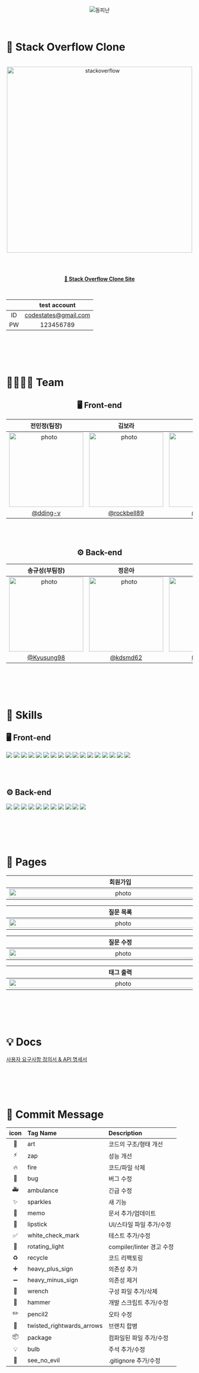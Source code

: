 <div align="center">
<img src="https://capsule-render.vercel.app/api?type=Waving&color=8c66ff&height=280&section=header&fontColor=ffffff&animation=twinkling&text=%F0%9F%8E%88%20%EB%8F%99%EA%B7%B8%EB%9E%80%20%EC%BD%94%EB%94%A9%20%EC%86%8D%EC%97%90%20%ED%94%BC%EC%96%B4%EB%82%9C%20How%20is%20the%20life?&fontSize=40&fontAlignY=40" alt="동피난"/>
<br><br><br>
</div>

# 📌 Stack Overflow Clone

<div align="center">
<br>

<img src="https://lh3.googleusercontent.com/fife/AMPSemeg2mYZvZwtIbrx9m6iX5Rnaca3NmkhnJrCDMi3nwPyrmB3qYPO9YCLHYiu4vAw1LZiB5CcivdrWqlZ0-zh2D8bdcYMwoOOJfOFzmL9y3uVkQfqJ7PyJ63-cLvBoi7dWZnueQk05V1kOMjqPqA9vzHVk0Fz9cLL30DB80XqCGzyVW41ndJNrdN9WSgscxCLuntgt4v_j5fGz7OGsxZGzgxvnrvOWCL7qMfgX2ASruEqh6qIS_0uiF_uHR9tKxZEyLD6kM6zFjK1QQkxQcA0qw-ZvdkMb-53B1RdkyucjL0Htk0P1Sw6Eou4yTTGex5YIiXjCf2zRbTAX_U3n3COrNfEkK2rsFXxMLKJQit4PZl0HhXLSP8ZdIRQnlHO9REksK53uOAUerQqG0Vn42gBmvxocUd1EidtS8o02I7Edk4LEp1JWliaVsumkTZ40FkyTZ0ey9KRlzoIk4uNOp9x4xHpxbJjTbERDCBoNx77fMDGuJuDv54datuaKxTvXemlDIQfiX08ijeqrRFv00v0aUj0q2BHFZ8OcnkHfmQM4nVNrJeXb1cDpoIf0WzsMzgGkZLl1gmJsfp7Yw-8B1NQ5b_ivijwJaFwaFNZwliSyfTlGY64nQC5tuAzJuF2ITaEmmUJG5IHLLqfR5HzbkBFC_b3TaDKoscNr8QyELnZa7avjbnZtQob8fI7hH7v_9GH5M9ZgF1v3b3CJm-zXgxCVsOKJaKhPcxIBAHn79i3IL7PyTeM4aN7kSB4ISEMP-H2cqmj9RDqD35-vpjKfQlReR3qjBB3p0iCF7SJGGPqMws0X_myob85ho6kAvvjo57jx148lQF9faNxeT4LPqMqqOIhjdJz6q1jZIgU1FWL9nMBxrsyu2VNtZfkzI1KBCftKGA9mNHz580sQvAsYgZGnupK2Ay5pAfMoajLNivKRlwv5nvRwXPfOFMO0g2YI_ovTzV5gzEjeVjbg168X_OK1SL0SI0cFMNmO_0m4ZelrXyi_49KOLOhhFIBe_3UZYFC4TM0KzmaF6OH_wIteijWpeUoqgoUaEUZ6QE6HgPyXVb-ftR9LpfCbYFMnMPGuXUo5pBSWaetZNwJUhDWKrE4IRmSA7qosDa8ZIfksBm5jO41yfetKHR6bh0o9x5qSNzAl0QAOHoL1oeeKBGI079lM9gTvE8KpQCHb7r-LHuw57cLocRa_8D8Q-0WWLCkreOBYRuainduOl7OvjgkZRQX49nEIA41y4Mbu72C0D9WFo6L76XzNHtj2azGVV8AMiDgtzkCerwpHdG8MLTfv9QmvyXmrb-e71eL8VmjHoNb0o0smxZvxMqY2KHUJurpsI2Y8RrPflQNa56fWOlbEqzYIe5Vr3hxIf3lyF4pqJL-rYEXaAnJVwDVT845G4bYGCWxiiUSnJnlzrR2W4WRD1Y9InJ-3DwnU3za_HKd6bmwQuoMAv_HzuDRuV6DveyjKDZO_SpJqZDwD4YNklYpdXyRGBBZO0EUqamiedidcJt36AwAceWiqJpTvvD3OtBaJjmO9iOmyltlMy-FEqCZ8V0VxQbYRvxiNjI2K0PmePSzJCjz3tVukKE3XsXJvBSnj0N6uJl-Qorh5AhCpCNGT7O7QjUrmmA2mfOtNb0=w2152-h1416" width="500" alt="stackoverflow">

<br><br>

<strong>[🎈 Stack Overflow Clone Site](http://seb42pre006.s3-website.ap-northeast-2.amazonaws.com/questions)</strong>

<br>

| | test account |
| :--: | :--: |
| ID | codestates@gmail.com |
| PW | 123456789 |


<br><br><br><br>
</div>

# 👩‍👩‍👧‍👦 Team

<div align="center">

## 🖥️ Front-end
| 전민정(팀장) | 김보라 | 이승미 |
| :---------: | :----: | :-----: |
| <div><img src="https://lh3.googleusercontent.com/fife/AMPSemcXqZvnahdcQTSlE8Fqad97MjgCXnOcFWaXYnqXft14sujVJZy7TIc_PHW2vnNLhx38E0BJvd_-GZCQQIUBQbgXqa-hc3g_5XCGASSShRQoydhP4azZ853f9KA70fDIsUotJZIFJRQnYK9XAt2bRYSOTJd30f3nOddi5Xqz8FTXzwtB3PGW0DclxYsDzlskiuMxRfCgXGfYPRNyVTKro8lZuq-GcIgZKxMKPWwADte7ZLka6TYwc3kUMnoboN7DsnlB6WMFYrQOaPmH2Q6v9LP60uc7JQqNF2DGd6PT2c0IG5siYjSuTcFYxygFD9r4oRfJfkvNmY0EvsqZkINqIdExorBiWi6sETv8PkKyIIQEsfFTPKo5Ees1wycpg6PAzqSosCeGU73pOEu05PaPOwtpvDcT2V-vcSn79KiQOK0U-NOg6QVVa99hju2zXY9_IXcBZqulsQS4tJi5Ru2Dzcdkl8y9H_w18cFtTxJSi8k-QwAqMycZDQTpavriDQfZQtg8w5hdD_zBoMxhfMGr3c_qsrt-MedxfXu26_LVduJ1MpqKQukUffQsUQsm0b_N0NT5pckj5Ks4V5ixJOMfwKXgHG2jjVDOztaSdyZ5kZj2wfnO1Qlc1uFLWi9zVUQCEn3EXczhzqa5hSRxlKM4hSHPC5MYz8RyZ3LxxImdNFWzGwk4Cr8I2YA0NiT06XYfm9AXlW6WsTrc9EP5f4fXwl6jI0AtQznQvT50mtkhgRAe85u-ZyPzGjtbJMJ4LD4psRv3gvp8SK0BTQhR77tzlFyDLKYabenby7VumZlYji6LO4FNkg0UxXyR-l72HC32z4y7oH9-OeBk5PXPJD2_U-r6k4Rb_3UCxpmmpvflumygiuJyaXx_2N7BluQ2_V1GgM6ech6xWuYlHbIsP4Dh_aXPMehPuEL6npnlzecfJaVjRYf2LLp9aQiS6IyFy_aLHDTccwE5BtsoIr9GvO6KQAu-0P92TpKxXvQjFJc3A-_bQbbf6dNx6GWaDDvtoPkNwJfr2qAWqu5FlaOQW-slaYcIJsrqTKZt0BFd0IDBxuZnR3wDYSf8OSG0SAOHysww2g-rzReaH76TjXbCytJ1Da0IaaISqFk8PuGcG4Dr6ZQ5Fp7CI2MAO6eHFKMw05GGDpeWwHq5faulOflUwvfMcWmpFvNe-GfljoaNOtZGV8OF4xU4IyV9d9v2L8mfh0kIhEFGy66SPTEDBtjTfXqthXZOnEKt8WA7ROiRxnY77JfvgtbbLW03cfzMBb4k0Fa-Urnrppur5aimX-fVUuVqos-8ziGxTsefScMYVo5T-VlRiP9xUcF3CTYJHkDyTn4mc1xfxQZiS3iImRAjZa8oV5HAOF0IJX3mMc484kY3C3JIyVhL_ZXen1XBWAyhHfCTZXw7bbxhZrHqNRyUVYs5cVVVkFONaXRW1ufdt6ND7zlzgbRQEPiOIw2icSo9qLxkafGAU4kWvO0tN0B2VwOgBO5w6vJn1N8YHTKR-wlcxSsl9vnKWgcgT5Whu9ayDJ-7zEx-HbBlrrOegb0TnX-Kf39LmSR5-XQ9kl-E-t_HBLu6lpkMvEBoBydQ79n4gV793YDvXi9u_fRdXkXV8USEuyBsKhRa5ugGphg=w1832-h2576" alt="photo" width="200" height="200" /></div> | <div><img src="https://lh3.googleusercontent.com/fife/AMPSemf-u_16aBIvq2Eck_4dlhTDRbH0-zEmEXz_ZeApeChBsgeubeyG8qupJD2EmQkgaN3u0d1cxvHOHbSxqzMFTz6uuamWzWS0SF8ee9u49AI-oRRECSBh-XIn3sznKFUeNYq1m_VwOzYkVng-NT1WMvx1wy5pnnS9XDQVSTTJRITOsqnpZjSvzJ6l45jnfzq1dLCRZ9tiO_W8LiGDrbXI18wrZnrZD2iH1S9VbL51bxPnuatj05EhEiUbt0CeOKaxDTRQpbjMVpfkWaLZDNENEFDBXLM58AFpCMkEJdvL-I2QKd7L05mfsA12T8_30r_rU3lJHwYKHgpBdYzENM7KUKxjL6g_OEQQ1CzHJqIHp1d20hbXryMlMYzduY3TM4KQAgYdX10431byWYyXzpkeoa91wb1aA0RQ7-k3C1-dHNRNYBIrVmnW_HHIeDzobfV1QZMsJxdxu50YA79jzrubUHyd2Kz5i_hdXJ2d0rxmpJTnlxjjc5y8KUbtchWYbi6NwUtvgdnTr8kFXqHbMCEHNVC-iJRi56ZsVMiAm57-tbkocHMv--YqlEphNWMb6JEurHFwlTYj11kUn1kXN5o1FkcjwNWCPZNQEZJZqhEbYwGmiEwfvmnXAGagBuVTvz03dqxWpD87WMH0NlsNw_bGl5JIXis52QJqwXTS74LWqCzdrG3KKEWoRvh-fUmAwBAAaaP8Daczyrx00010RSyixdzjmGsIUAdeHII-3OcC2RFTOrcd1G46decyKQ1047xLjnIjsYQHTuWH9SDREz4CcRb_2_SGIp6MvYVkUiM28ZXURRq453ezjbmL3jM0B3sLHyIKAgnGrq9V5WwjoAmzcxcyak2mcuwiOlLIYHZc473A60NFto65sdGR8KxZaVSePBnJoLyX6F-6qDjk3aZeR7GuQNTf5BfCvOn7SBrod7HMO4F-20bjxAe7DonDAuK1OV7Y6a9EfopGyEPq30wm84ztLRj0h2LzNoet3zuBdSqP9po-mPkDEKbbxRrpI_dV03sL395KBK7_Kk6IvhF3AfHFLn1i-5IGTHzQJr_G2MK9syr8AkzKhC9biHkqNqXdWt0KjrF2DW5KWbseso-uLyr0OFWWvbugSI86YghJ6PxgWUuHe1dhFhEG79rjO165n7S4LzSJtRnPYQlrHvfEc_Qv9qqz5xEIlGeZ0l-CJc4JI9AZc4kXT7bVhUiS0ZeiT-UBUH1OTTwd4Fjm8rMpH7F6z7Yliio3RgOVfkJO3CNt5E2FyZRoLqbUf6pMFLpdkDnFs1pbvLpdPaxxhWuoee0F8oQIr5KUsUiRtRQy89icuwuzDU5514EodDOr79pumM5CC8Gt95SkQWkOn5NXiHZuy56e5lS4SVSyeDU5KlMXA7RN6BzoF6MHhKYL4RXOiNPTSPvsYUybRWWxQuwUwmZDAY3k-58oqP-4DK2wwuuu_EVLfliGsEdmBp2dt8AKHboMgAJjqVQYVt5iYMWycSakNavplbEYfJXodPhEnLeH8ggKAC16Wj_t-8SbZMT-ldlVmYm3uuMlfWeZkMTAPLxZ4MW3MVpFFJxmYK_4SMAz7UaEoMzXANpyobJBYZTpb9Oo1x1feIEu_rdWay0XlN4D3fIfRFxLC00=w1860-h2608" alt="photo" width="200" height="200" /></div> | <div><img src="https://lh3.googleusercontent.com/fife/AMPSemehvLSZ-9Tzkh-D0xWNU7VAhXNJ99KXrlRP3KpdUMyieUTflBvncxcPhqXN1DOpuJfiiOQzUuu3n_aFy74qAimYumTB0TQNdpbgm9WjGoY_rdW7B-e-r87E_GyoS2DX2WoL8mr49O2UJgscck2wBjf7fKVeqX5vtjyAXQshUQGuFtUh2htovdxzdA0LBQhk85-XKiUyFUWQgPUjPEwQVBjZcv501i0Se8oKLVTriD_Y6N5F5gwth3WwHKZQvks_BZm3LcEmCrDLtsm886Anzd7swEA5FxFCOxqKzVYjokgDWn8v-Utmie0fONSTjVMjQK7NBzIKJECxtAsP9U2rBdsdNbmp3K4mbvKf2TM8_ZysqQDHwdWIJz-1xOXjYzzRE7cbBhgYwu6Wxlxxvg0vX-RSr-kENQjoMQw-znyS3WKuVzAaJgLbVKJaBlXhD4zXv2g0S4h9mDLSsML0rMp-meltKPUB9-ZE4Q0dyVDa-hXHlj3YGcYabG4wIYSKZaWb0ZQ-OR4vTBzZfxyS1F9LXx6DNeIhhGQm3hS3XR3CwkChZJLYsYc5sHUlOJSN0hVT5ZMEXxAXmAbI0K_2KiX55suS86VfSXIMkdW_B5KmNcPhwmvCN3S2hi2ycQFKYCNf5QzptrghYPBMRJ7-FaoSaJph-CAC6_2j0Rfrl8tP3byhlhRjQFXNGViisiS95R64vZpm44BRF2Q0cIR-wzq4AAfRX07ILaQNIQzda6UQiCWw2hrwHCSUpdkyQYq7XI9sefWKSLQESHC3IbIYok3Tg9ZeeRKXbvSfsUq3yJNBqox0kPHf7_BjLuCQioBT3j60DKcnFKQkMHEX5YLM8YOHwiBxRLW-N_AN2mkS3ovcnshjAR7AolaTiemNt0T4jpFFrzqrgOf259fJR1lW4wZ53Mu9ontxiEogvBtRDG5XKyy-YRe3qj03lS8MvhCgR4SqwrJyxEBlHOtmFyhoZmZ0vzQRNwEM34qGIzrZJJEVYGx0KNlM7rIogwM2CDeWRrpLguvyAVudAJG2Hy8JTvAWqOR4iYpvNKie9FR8BHBBTxDWTgabk1Z4bdKhmReWIL5zacBUdgeRfYbWmxccKq3MwyffMKRneOvdFFYrZyR9qAwxZf35YzhTCZXD5VnErQCUFXiJdIJayUoI6ZeZeQS5lmx-3hCS7xXxOFCxlzeRTKAdv2oTP3D9Fu4JocyHc57qXpbIbWA5BRvonzCwVkHmS7tMr6tu3bW-SOOaFAdV9L2aQw2-mFGJ4Q6WBMdQxAfsGosjlyZTud3U2Din6VO4rtHcIGZMYEFvH7vNsfm4zMQqDoMTstvC9GhGj3VxDnTKQm95uvrTwwOP2_FxJ6PkMDoXu2rBkj_GA_MkG5KEXxkUeFsb_UwFqSFiOvc0jSdce1dl3ZzLg6IMRSbhD2h2vDSmwXCHIXjmPk46TgvCwMIOzM88iTO0rUKjuCzN8K1rUvClK91gINJApeteGmXPq71sgS1CT7rJmqpjtVYXD3Nvf0u8MnMgnqkqdQ8YljGhJyt_O4XuOMQ-sFQYq5vuWXtfDT-PGcRZ9x903VChhmSLpYYxU2aYH5z7Z1lpGHcdi33NyRaz8IDkNHfvxJEJMWpkK8sCRDbsmZI=w2588-h2608" alt="photo" width="200" height="200" /></div> 
| [@dding-v](https://github.com/dding-v) | [@rockbell89](https://github.com/rockbell89) | [@mya413](https://github.com/mya413) |

<br><br>

## ⚙️ Back-end
| 송규성(부팀장) | 정은아 | 김지선 |
| :---------: | :----: | :-----: |
| <div><img src="https://avatars.githubusercontent.com/u/115770061?v=4" alt="photo" width="200" height="200" /></div>  | <div><img src="https://avatars.githubusercontent.com/u/115855871?v=4" alt="photo" width="200" height="200" /></div> | <div><img src="https://avatars.githubusercontent.com/u/116053524?v=4" alt="photo" width="200" height="200" /></div>
| [@Kyusung98](https://github.com/Kyusung98) | [@kdsmd62](https://github.com/kdsmd62) | [@JiSun11](https://github.com/JiSun11) |

<br><br><br><br>
</div>

# 🔎 Skills

## 🖥️ Front-end
<img src="https://img.shields.io/badge/html5-E34F26?style=for-the-badge&logo=html5&logoColor=white"> <img src="https://img.shields.io/badge/Tailwind CSS-06B6D4?style=for-the-badge&logo=Tailwind CSS&logoColor=white"> <img src="https://img.shields.io/badge/javascript-F7DF1E?style=for-the-badge&logo=javascript&logoColor=black"> <img src="https://img.shields.io/badge/node.js-339933?style=for-the-badge&logo=Node.js&logoColor=white"> <img src="https://img.shields.io/badge/react-61DAFB?style=for-the-badge&logo=react&logoColor=black"> <img src="https://img.shields.io/badge/create react app-09D3AC?style=for-the-badge&logo=create react app&logoColor=white"> <img src="https://img.shields.io/badge/React Router-CA4245?style=for-the-badge&logo=React Router&logoColor=white"> <img src="https://img.shields.io/badge/Axios-5A29E4?style=for-the-badge&logo=Axios&logoColor=white"> <img src="https://img.shields.io/badge/Sass-CC6699?style=for-the-badge&logo=Sass&logoColor=white"> <img src="https://img.shields.io/badge/Prettier-F7B93E?style=for-the-badge&logo=Prettier&logoColor=white"> <img src="https://img.shields.io/badge/ESLint-4B32C3?style=for-the-badge&logo=ESLint&logoColor=white"> <img src="https://img.shields.io/badge/amazonaws-232F3E?style=for-the-badge&logo=amazonaws&logoColor=white">
<img src="https://img.shields.io/badge/React Hook Form-EC5990?style=for-the-badge&logo=React&logoColor=white"> <img src="https://img.shields.io/badge/React Icons-E92263?style=for-the-badge&logo=React&logoColor=white"> <img src="https://img.shields.io/badge/React Quill-000000?style=for-the-badge&logo=React&logoColor=white"> <img src="https://img.shields.io/badge/React Context-61DAFB?style=for-the-badge&logo=React&logoColor=white"> <img src="https://img.shields.io/badge/React Classnames-3077c6?style=for-the-badge&logo=React&logoColor=white"> 



<br><br>

## ⚙️ Back-end
<img src="https://img.shields.io/badge/java-F24E1E?style=for-the-badge&logo=java&logoColor=white"> <img src="https://img.shields.io/badge/SPRING DATA JPA-6DB33F?style=for-the-badge&logo=spring&logoColor=white"> <img src="https://img.shields.io/badge/spring boot-6DB33F?style=for-the-badge&logo=spring boot&logoColor=white"> <img src="https://img.shields.io/badge/spring security-6DB33F?style=for-the-badge&logo=spring security&logoColor=white"> <img src="https://img.shields.io/badge/JWT-d63aff?style=for-the-badge&logo=JSONWebTokens&logoColor=black"> <img src="https://img.shields.io/badge/mysql-4479A1?style=for-the-badge&logo=mysql&logoColor=white"> <img src="https://img.shields.io/badge/h2-004088?style=for-the-badge&logo=h2&logoColor=white"> <img src="https://img.shields.io/badge/gradle-02303A?style=for-the-badge&logo=gradle&logoColor=white"> <img src="https://img.shields.io/badge/amazon ec2-FF9900?style=for-the-badge&logo=amazon ec2&logoColor=white"> <img src="https://img.shields.io/badge/amazon rds-527FFF?style=for-the-badge&logo=amazon rds&logoColor=white"> <img src="https://img.shields.io/badge/Hibernate-59666C?style=for-the-badge&logo=Hibernate&logoColor=white"> 



<br><br><br><br>

# 📄 Pages
| 회원가입 | 로그인 | 로그아웃 |
| :----: | :--: | :---: |
| <img src="https://lh3.googleusercontent.com/fife/AMPSemcXOy0qH86FoWKrHf5sJ6RaYduJn2nQdE7nlfxCzm4gxc4hFKRXXRhYMOaHZ04oNG5DFzTXYkGNkwhr3Sb97Ru0vDwwLlVmJZHHlu2OJuu4zgKY1H1WFIMf8MUTEadKDhDpI1KSs45cWl7BwQi0JQAv_s_pnK1KKL4y5-Lk3Kd7Kv8gjFTcODpgd4Y1PjbFfIz3jE4aJVcl5o3LkMK9NxUDgJyY07JPiZU-fCzgb8C8p-zM8cYldKEzV53PdX2d6uxXowkJylOdDRgku2BEgwbbWFpZuDJFgJLnYbrY06RQRrYywSlO4UJDcliR7U_HjsoduZfEahrIZnIWJkBv6WVc7PPUHFA_DM7HaYXArdvkUNZnYj9KrGLB5emA8K7xhO6fgCsOzNC6l2ZMka9Hs_4J9reT2zhgGNAPKp4cffmg9WeFCQoWKZxHzx9xvJ0upzj8TLCczbfnqXtZewLcllJ44UdOlmX49aiR-NPS6Is0B-vh7FyRGBPypUgxEkTPBncuO2DpnsKOqMO7e5ytCAbqVbXK2xsC1_0sKVyrK2aDP55FYSc_zfL71GlxfXfRshZmf0NpdVhP4YBnsF8qwyEokvDoxX9zGvw0tVaeLV6OHI68I5wdyM5ibs3-v6gtYYyrT2lRXKMo82YUBUcNWoxjvc2bCFpHWXJTMI1XGOeRH4oeO2QcgYOpiu1Z_YijxqX-Aj23crdot8cDZCapfffDhlDUl1-RL7HXjnl2a79-RxvA1WlrVVlGYUFBDgpeIu6mgyRthIoYMxarnZI6viqAsnJzONkvpekIZ3mFWsfttIrWckedyCSHZT4sPKLwYJuGkJQEC1lGB87IMKclYOeYSK_i8SotolVxl6vBTohiqtU2oUpnFUuE7_xITXbYayDh80xMi1e4kUgZd_cn7TjbxM1Pjq9fL1dpeP8OEt9Odh-FtfaQ2E-isorxGdnyCK-KD8GEqDEhrz3BTCR3KHe-cVUKYxej03TluG1egZrKRU9u339OdMma-w22IhqNN7_56eNcazXhGbuiEo6KSu0Z5n_q0Uo7XSOrtzTuWHWqeUGXdBJjLLUHI-ZXm6HGV9gMF0IXq-96A51_WqdYp1gO2WntqLiEdT3gcTgGIqp9MoSXQWOwBTz_7_4QA56BYd47OREZs72ZU1AH6OsD6atkbq6QJjD6N8K6SWcs9oDAMv2s1j1oHBXJZEGvnNQCoHXSBvP2IBXM4BhybGoiUJ1MpFjz5mRUdJznG9TVos3N8Kkf9OCsTN5N6OiLItRtaatKT4OZ-GlT94V5gay1r0XtVqXBQ0fketLPnTRHdqjoJelg1FFkwofR0_NxmD83kZA5htOAlKBTcxkVFy-yDCRMGJB7zaA-yncxcqsAC8m9FWFcnCYsRbsmRaRkDW5Fsocn5FMjT-Fb86zPl_3aTKA1A636garZPJKYmnkeldl0tIWTnJQAKXz6JxNRz_qEeaMv0D8cS9gHig9tcWzh5Knsb71P091s9rFpWsTLz6qkEPLs7vcj_X8_A_36oAWR6H3_m5vIx7GKGfo3s3lMTYUjFaptelfbf7RBmhT54Sn2G9j3BLyXNbeNxnIw5oaApZDe4s07QZrEF0bxNW3H8B9jcOxZxJBynck=w2880-h1416" alt="photo" width="600" height="100%" /> | <img src="https://lh3.googleusercontent.com/fife/AMPSemf0AElm6025Zcu3NlRKzY-ti9AcA0bDKiAsbUV0e5zHdkWcPt1ZvefFI34Xuu1ToBjQNSVkhZhi_nJOpXXnEPU4D3DmnCi07tForrQAXp_ufyji8XvGkCI3garmnsn9f9BWd61iohezxtHSBQJsbF_4FHZ_5fKgCTWYMKEm3CxVmcgeVSoNfzeZSKWTZ8By7A9ZjjTZPHiPXCAqtAqA0UWK03mhXOldNbMDst7bzDxjIjNVG4Jz1kgU28TirBKgGS87apLCnpJ6_xDiBHh79gvp8CyXr7kGt9KamyLpIujT9xgy3ubpr-B5psZE0-JTC6hRa--867MxqcwvNgQsM1zSG9MBkZKLcfVosw9MidcLA3TzwpCkPZ0Ycf_VyAEkv9vCGBEJMfoFt8TztGWt1ZdtFFFNy4owO59U5E7TzL2h5sfvYijG0Q4M_NPmt3_0KV2KQQ2vU79nKcGD83xMTn7hnhr3xdiRT9BcmD2IPs5WGp-miz5F0sfTqOCunPSpzdOArtNloi4cGr5N_feXpyMvkTUzGGRQoqawbRbCLMBH78Z5pZJpuUK-1aapi1jdvv9a_smvZFSRoX7SeZAucQH5r2Ooh2CkwXIu276W4edX2gN6cchXI3hecoy_2tH7HbHkZRWKaZxjr-ZgOCHkkOC_m7krtZKSsEKSfNRLagnkiIrRDjCo3JmHXZViO8776-sb9LLO1wk9iU7V-NAeOlaaHOPqvxxyarda3O_Q-Tf2y7JMjRsra6J0UkuWAgMGd_KJJroOtUIJPSJyW-FOCfS6n_D3q5vLs3g1ybUWZJpgd5Waw_MUHUl_nPBn_EliLxZsqAQ49ybLbYll4FOXo0CFPYp7YpVmKop21kJuLR2RpaRpSTE1r1_lmBc8IKoTcUqQTmfLfVrPdUs4P-LF1xZ74ZFP9RDf-OfvLDsQ7pXuFwPtVBOxwxWfUZqgvxeH2Rz9IIrSGkIGTrjy4jE0K-D5HrtECmktMW4L5T-NmovwzUhSHLMEyrmhvBCbLky8qMOy4iDAAi_Qw6W-2ozLxh7wSt81ij4kyCtA_Hk_7aONdXrqgIWFF1cRz9kffpQWWeI7RhsQwpehYzzkRFawIsO6eYKceJ0g3-sbHqZn362MiFOgaZBLn4LSxTp9NbVaAvv0L7MTHS1qmzcp5xmoW5Wx5JuqBvNqPU4dm2u1pVcyJ-rQYye0JDNDE8v5nbAgZFPOJoWJVrCw69YqSCw5vSGRE46mjtzRRvWYKbC34gt9T2dyYLSAa8VjkBOa8l0dm5EAvXOdwQzZGeIXqZaY8aZpYjWCls0CAoGvNg0K8-AC5_Cm0obzxzwmw0lUgKc9IGXaZVw2eg2lQLfwQVYDQliOhZXU1dqC7KzWqK_10Xls1I2zNFfyvIoBrEcxe6OxkAvGvtN3ETgwc9_EfSI4o-yAhKbGGmOVECCDd3S0C-_jPPp27Y7wdWnTQsgr2ML2E2oDRQsmHdbaARE0G1WIZ90uKR2pnMBQpnqDgQxwt8ypDofHUcQ-fzM2jtMYtSaEI4RDVuH6d4xX6-0qQTtp30AglRFi68H9SMbFYUlSywEHrtKkYmajBFSMhfP-efQKl9abkGKf6SbP5JkHQ_LLvq2i-z4Ihs9C8w0=w2152-h1416" alt="photo" width="600" height="100%" /> | <img src="https://lh3.googleusercontent.com/fife/AMPSemfHziX_v-SoXbc2_BffoFEO4_3Lbt6TnOvaLT9kJgkZv4_YH5saBacexy5SwDEcoDnbDObw6NX_DbwRMlLhB0SgIrf7KeRuqRtIAvEzzBQSXmj_rpM8HTPeK10ukJbQfDVRjuL4YKbp05NYhB4Uc4okDSkHHiES8BeMYx20jkVbdyFBYNo47vRHvSdk_xc0ndn_YaBVdm5D9kRKqh3ojl1NJojgd4kGD2dM0m-vFLnJ2Rs1Ia2thjzV6RHZ61pZ3I5eF92eV5_O6czSYYsXa4bN5ZTQmbgpXCrlPRbQtfNJD9dV-pGK611DJYEMrT8zDLDt_CznRafyTstNO-e3CzAfjbYWjLFnIL0pyP701JTZuCjXl45-_fwWwSdFKKJv4x1QJ7vITD5nEOF55XLfuCVyzOIylb4jwC3SXkGtxzUCps2gqeC2xfQMuKda9DzQn8Epp6f1aN7t_5gZszlyGbOEUQ36Blm8AEuTTxRvyy6ZPr_fYu9_FD3IwpjRI9iyEAMCCQfQanP4ldBflmelpl-FSp8g9zFT12Gy9GPusSknrL3Veb5cVz2pSTA_GMhC-wb_Ec-ggGRk23vmsRmgQ5xED78pTToyUMMRBwqOWscDQ2R3OttCCKlHJt41cKLse8w5B2SaHnxZIMEKYZh7w82GZ_ngWyTFTdCX0sjrdFSXmFNmvDs4kJyRvnI4M7U6SnDng9SEnMoic8CFdBwjibZtB7tJ2EIK_cSo_Q99Eg6poa4JVsQPtxjRXJEy741_CvfC1qh5-5r_K_4Qg6T6hsc5BRfxU6VlBIvvYn1Jhjkt5tzaUNsdx93pBhzg0FJyNav8UP5VGlShc8DsyFBZuPqaORnLPxazTqLM9v-hZr8i66KU-yMcTVPjbG1vO0fFxmVNOalVdqP2BVri002FxsgCtK5fU6eVrctpkLGHKeZY1TCPm6DjzKZ81yz6w300Y7XHSh4akGf3_nOKcYrE37ZzEI0hXcmQa0-R-StSs7xe7B3B8HDhOlCoHxiCQQLEjJf3WcR9hfFye1qgvtthbFfoHb6-K5KpXV5jjVmHy7-UUR6AQgv9rEUy3fOubSy1AALE28zOqhrqTDBzkLqXepapjjltW6Z7QXbfeph1JiCJLRasAghVPBY27Grc-qxgYPoyzhnVrRoqc9-cRLwYv-74tYUDzR_egKbCIII4DVrEMEIKsy44w8Z3uhj4lu5Xbj1_wgjWhJ93h9Ht0HU187FHPSDjcvUtffjrvOSCgd4CxhE-zG28lv1qtNrCXh939snKCEpkO2qurXtFo244JQg_vyeb8eMHHZZo_g_kpH2ORtn096b95iOhIDd276fP6zGbafhxaxG5TViAwV49kY4fX8dMr1JNKbP5MqIXOJRKsQPWWsDdF59re5YC51AduhiM0Pkqro87jj1qM5alCp-RsLwEdVJNYxcVR7jkiZMH-T6cSloFkxEaw0ryC_XN7tp93zR3sOavfYYXeaSy2mfhgS64LSe6ebMPm0mLCDWxMxBSmk5HnJAkYQ5U-zFo-UqKa7-DSCg0X5tI4vjBeOYD0FFQ0ld4yK_pagQ-gKVcSl6mnfY38IvjbJiELOiYd7Tl3OL7JCGIcXqyEsLXONcaw772Yh1ZcyA=w2152-h1416" alt="photo" width="600" height="100%" /> |

| 질문 목록 | 질문 상세 | 질문 작성 |
| :----: | :-----: | :-----: |
| <img src="https://lh3.googleusercontent.com/fife/AMPSemfzH2fov44jAQ-bjm8SDRAkofYyH9J5CmRcwXszTDYzDsP2LzDQxWrFwK4PcsE05Cx5qO0CU_Cz69q48cJjaCm4bmb2GDNZSjtRt0UH2KqA6eTsD3xfiHp8yBdjq6TgvAU85QNcE6sp-nSsVChoyhVfpQS2v2bBmjUCRnDbxxIIrm3IRmFeec57MzIx2a2Xe7tUr3FQIIBfYp2sa4XTKR9-3ct2BknQjm69PEWZvdFPcZgzxYpQcH1Q6xZb-IydFCe0jKyoeIBsqy_aNZ-zxJMFBinqS8h9LGyJm6H0OoZbo-AfDX5CaMS1aDEp6KpXBJq1ynXT_KYDq25aebLPW2GlKWvMF4LnKlGnyKChMXouA9WxGQBO4-Q9kYGoGtRccZPvLGaqLEVb-D2cpnZDCxF5A5L6ska6N1bDc1XH_I4evNYTENeRvg6FZgzBqNSdZcoH8TD_WziSv82hC2DeOFuaRzv_dCFlgBl4O80BTuK0SayXZFUFqfNuVI4LNxJ0Zwsimjetrb2Rrn92U1mmkjJlT726vySDbe16XFZaG6AxFXeNYmIeE7nFdrm2PsapjE4XwyTEcG6L3hrCKIMGVr933Dl33G9fWmJWTXuJu29R15KqpfMmSvme0NgCDMuMI1QOmaw8JkRJhuRiXHt-oxohHBtS-FZi8UuRTmrjeBfaYOGWdyCPWmEaNTXYKjqPuAOF3_k83UdSBDjqHe7gN3af0VslxV9fJsomKM21pqVYDl-gqX0JgeIwO-SRVU1GVwHU6baefbfANn4er-K6Z4wk3vz0vEdsJHLoOWZPvYSHjNVFNA0qKdHCv8t_0Jcq32fAt9e-7C6hWsRsTpVtsJmxxWNk2K7pYZycoVusFVaANrbX0EF89bXEmnReFTKTCh0s01Ft_pUVdthcfBajTtg7IYAahXSsQCjbDNSdmR7na1r87btxu14L3t1KFYnNB7bm2xhQn_0MFCbhgUWEkiVXXdHiGj4JYrJZfzD6uYwXDJ0j4XqsID_2CHbASpL1EcIdKveZjGEQ576EH1NDHTa-R9NxwjvszKTvrmrYZ74WIO5-zWog_qwnaRgS1Iez8WO4l7OjbXLiB-79G0UPOQfcK-KBFMbpl5RBdcCc-oZEtNuwxzfB6zgkNrKToHhGoFjAilieuI1y45THKJ2Wr7i_F2HExC_1-JV8bduqLAgwPQkHj48pPq3JO6Q5Tu7YRcrU2v_xoRJkgs2Vyz7PDYn4q3N13KsYSTBxU8WmStnLns5y1aEklxFEfOK3EnlXz1OjEQvbbOPCugeCbgyssaCLOS7We3Xd7-BvTEgSkoYuMMLqMggpLtZ5Ly7KZ0bj1pVHn4VeSv5kXruABBnbLPGJXbfB2nkZ8ClZE6zZ9-b6q1FW7v283rYs32iG5p3pie2Hh8M27hoKc5BNQIw2xw_A0Z6iJFGF5K2ezWv8symKO93E5uN-FA9w5KbZ-RCmiSQmaTUyZfi4JP7oc9iaqkdvH22dmjT-Ie-D8Nb1zFYDgErrnVKbNqwWHFDLsf5rnwi6FzzwXKdQAOr0Xf_dYpUd58tVUtz360Doeeh4b--AMxIDAHlrXw_wO3d9HmaGcCb8i9Hi-EolhqlunLnyGqE4HCb52Ekqfz0=w2152-h1416" alt="photo" width="600" height="100%" /> | <img src="https://lh3.googleusercontent.com/fife/AMPSemcelgpjRQkvH5cOp-g9WScAUIy_G78GlLDrICnLPfHpGe1IwPa6xo6I-vVWetL6AJ8Cp00hWQGM2MlOWMMHrU7QZ80TA2aGImXXz7Jcq1n6S3JjlC70vO3pbwjjCYXiA69K5hKIkJprseNDjFx9xcJouh8JwJ4it1eesgDSqFDnorFRfxesZl5CG47pOj6mNPL6xiKbbeW14pdvyAsgC5GkTfJU8L3Kl_lw1D0NpAJLqQxWJoHWjaYMtmrQekOMA8G2eg8hGyq5uqRs5ishOXNbYRkyyAndsYsIMGIs5aj-FUWxGVUj49hWuwvf5dU049nyc3j6wCWgBEGbVLJjExaY35GF_f7u4nfUmj4Thf8Nd1a-pbhFT03LfaAQZLKF0WvWKZD7Ea9HFkFwKqPhjsN9wsKWbbkPDKM9NVf9Z3qGhFnovpjE6goYexXyqsdY45ROAo7B4cd1OrE1Ir4HJMmGChfmWuwMv7tNDgmA2dLRsXSAB4HEWxIrZNA1h0vDrcU7ABL-T7Tpi0MPUZ8Mp8sJkjSvJTTVq9znbb0dH0e1SxGr3UVZinvRUMntBXIS-8mB7f9uDv7JehsZ7-7ggnpciMLKWs_tHqVAzkb0q3WXzE7r98v_kMOr0FMlprT5b6Rk1ZevvNT0SiM_XX69BfTS46Wo5QwbMQU7AWF2wgmOT_TuGEoKeKl4WrGiiaxYKqe_Lq7x0oKoj2WZvZ7FmNuTos4XJEozm9XFTJHvOrkqcowLCS36I7N6EpXYBK-JyjobzSIzOoy4HBW7PHUGgDhBs5ubs3x3m_Z1HgDqaiad8UcCu9ZTGZPJoGSBwMOahiTBdrEbkICrqzQ0TVT1imrs-y1ingPFj_OlqeoOtoBvWZCFlKJ5XSCjwtND9dJqoqmcFUeh9XjwM-lfG4LaAEcFN9SgRd_JIxg7WAsA0XXTYBOy06ADYiPCPZy_Zt0O_sO7u_XW94suwM2Ii8GfJt_QcmbRxsbUFULax1-t71WwIVfhz4cuIWgqfRGY_C3Kl4_qYWCRpVZaKz55zeaNnNa_jEA-57yxFr1E_BAT46E3RKTFd8J789tIVmiafK2QPNyZoEK0vATKi4HcGxpf2HoKrTN0fJqDwUBZP_BMnaCnPSxsRemdz-ksnRxBrz184JUpHc9PTC-OHwSJCT2VnuV2n07pw06lbIvs2RuH8lHZsm5bAO9H1S3r7Sz7ZqGi2wHx-LIAfP1JYfKQvuCzejpQ-J6S9rOUaqOSsNsss0sW81Gmem8VZXZDO5xlrPzK_LP7ADt46JGMFypl7C145V6k3jydy-H6m_OWEs8K00DmMZ6MpKEA0ewZr3yhn39o0xLXD7RQmhzePtqRB-sgxg62nXJv3g0taeluaExS-yGWC1noC52BmWyCsETvKXtEv28RQvqrVCpHEVu_KeJXpnY2icKJTZrHHQNcyK_NjIxmu7pmjlIPs18fIfVExIg0XSNMbunOemu7a8aAFMzNmF8EM4rvadlYM0LikxfIZCyc3bVyONXDi29KF8DZn2JoMelpzccdROIpL0uBbD_2tbAFIgO6Kd4da122UihKAdAmUzl_RIW3a6DGKU12JDccX1TLd2Sws6joW4QWQ2h6U6TGcyiOzeRqN4I=w2152-h1416" alt="photo" width="600" height="100%" /> | <img src="https://lh3.googleusercontent.com/fife/AMPSemddhVN1fgGjQ_Fw-jPBN9dHQyT86DAUE8lo-IPBqpBubqedWEUNdmPmjJ3e-1QrDRVJX9eFCSw9qC7aL_nWNn3zWReYyG8LDUrKaxAx3-jzuL84bW947GQCwrtJfUWbEyBBytaIluUxWaAjsCdDX1A2KrceVrG9eDNkKYOiEqctxYqZzvjNahEc-3-RWt4cueH16OsYv5cr-_0_s8lIIV7vhcwMA2UT6jKDy8WnDE6DSjFY2whyrVFSgkmQgRsWY06F3vXCI4bEcvk5IyzhsQJ3hyi7YG98HM7YnIVChPz9H1XOduV15ryPcOgA8EwUR0iuBf8d0rTn22MGeCLYEaGcr_IlBPLnJ3qp-_r8ryaLCW5zVNFgDE-XRnjaZO6UElybwDMNUiEfokZh57BgsO4gG05bIS_q0S3CEvjxFy1bcbfy7920CRffDG2ybBgi8FRxNJmLlm3j5VmPcsh2F6GcNXoh6k0VvYhK5zjur3PDQ1u-v8wA_YrFnLrkkafdEY8ueIx1rcG2y_KxYdw_pkqX8DTD4OczvseZlwrOyOR4LX7p53HDkCm_7toBc6veIjOazSIAQLJS3ppc3PDU1jk2XyRh5NUCy4_vgsdt4YS2I1Vs0jv5OueC9JuDiSgXj0KlmSLPs4hWlSLgYVZRczrQwo6nGDSXKa_bJd9-AxghRd1R1NnKH3aLLqSPYxhsGfAkOfEUcgXyVaQST1GYkoabklXlHH-Rsh5VNojo8LUGg8lY1nCfSwkC15cNnUdLodar4VGl1oLZMYpqZ1JhgDw6bzpuCX-r3S4WOLXLiH9b4zAzz08wrUI8uBR6HoTe16a9j7RBDUI9ZIUKJagRxvp-NOLhg5nDto2edFSbjj1pOj0LrgXvyIyiQokekIvL1P42vPzbjtn7sVm_Iem1F6OSFZIyDwbCn1yIiNMxiD_7jjcHRMqvj9R-s40CjXV4tfGUeY15ZBGoIO9IcoUh6IAm9mkTsrz4tNB1SOeQ7Mh0MxSy_U6VfGPwYnppSQdOuyvcrvQnnRZEd5lTj38fJch5TUCCDQkckePfTm6E3mSsfDT7X_cM4EFR_z1EXEA6qwZL_ewZvHlQu2qaTMojkBkSuty0iNMB0l_w1Bgqb5LOE-DhAz0DeU21tBOndF2Q81C8k6vZC0JYpO_Vw0JbLoX1ITFMD32kffkQAAtFuAdUo3BnXlA-saE2YZrhiK7eRrvGe5tf-BPRkt5vGnNvi9cm9lDWki_e0qYKCFDfwGUJ6MCnviBUtFFeAxrwwZFiifP_Y2ihYyF9r1PnpUaGMcduR7QfhHisp_XmUIPfPbzyjyxuKgTd843n_IJf8BRnNgoo9VtDoHuPOp0WXAaCz05GJPyLxr8-zkoVampHLJhL5whlq9HM3V0KnVLJilQDz4eaQ90Z1WxXahXq4f4Jtdn8XATUC2VwMqMKy8MvFuBbX_znIUnVTovPHHHp2XcClxB96Xwyj2ReK8fUj7IXCXm_8J8LxGeSXc0SRCzl9XWChQgksYBGniJ-dRYVXtzWmVsYI_ktrYpaM6gjgJj62U7q8ll2-7Lr74CTCBzHhCNW0lFCdeOEwOYTUEUTmMXnq7ceYGCYw6v-mid9hgJdjSaa7a9J4JE0_xg=w2152-h1416" alt="photo" width="600" height="100%" /> |

| 질문 수정 | 질문 검색 | 회원 정보 |
| :----: | :-----: | :--: |
| <img src="https://lh3.googleusercontent.com/fife/AMPSemfdk_qygfB9bsjAsWFqvLFQ1MQJDCkAsQ4oZRlgiJdqnJgPo6CrBdFkzH8wCsH_Ij7hTaOpp6vsUsEoNkfWAjQf3_OHRhiPuKlNF4TG1vM1YWFhJ1xFN5jHUAcEeUmtPTBikxN5MnJr05IGwrSBn45_ntIGVCgOj6bCfpz2BxuRDOsj67UhOwRVmXTdvJDEN2YurY--cZg_QU55XZCU4RoSMxeF2Jj7q_Test0u0ylP9XybZOucCkfXVzXXBhL3-xV_NTXCwFnvsL4lvqCheVmvkMADXjUHk32-r-tgDUopkRqHoCymQrmG7tBTE8a10HxLIllEubnuisB1nyhZkRyIVXSTQMmoTheHZuS5P3mjeDM2szrW52lx2vA9224dpJFA6ISTEXSBTGuG1Q6Z3DVyv6ixZ9HOmduCzK5BeldeVW2n7MZKlMDGPxXReCr3M60pvGzAipUWskPu6scCuiabwBr07XJq9iHKYhKaUOUULouI_wuJ4OCSqXNALH3-nFhkUYblcCyqtcq-_BN6FN1Y4tyWZLiQS5ODWiuc3FUT-rFtejOMGXZXUmOI5VXdHJcoktyMp56Y3CRR4nJqstbygqyJp_1zp2zk8qoD0wigFa5UgwJFKomCYnFAkYgcvald57odu7RN9RBsCAGZWt7bsOsS1IK5l4Xa7c5MVCBg2sO_WmcIQZu8wjWv46xctrx5LL2OD3CA1kI4sN2bJRlwOmpsb6gOiaIhz4NTGx3d4I79T7X5OJ9eeUxqtyrKJ_MfyaJVpaZrJTaRMELRIHDkoTg1Npp2wrdot7Gqv8z3rm5sq_USMJV4inSqOpULMCdebdzJctujN-hfigJ3LmaZkzeTxxXQWuNlhPv5CbiM42xVEx1XPAia4XC_zvh_qy976_6TztcwWGJsM9_5u2zIRwlWuiIvxXlW4s6RazoUKz6wy_OYfyUz0sr0j0cBq_J7PuKhWyDJ_W1cC_WowMnOJ8BTtrv57WIUIRYxSXQ02wBF6d5eS8IDelQs96QQ4BoIZInrUUmDGHxV9cOu2qClgs-v00SEcOza6npigiJYcxTukgQhncovd_OY2SU3F2-2F-UfF1l8MU5p39F-V7GxlFfutfu4zJd32G_cMEtRl5CUy-_kIetwy-2sFFdFnTlFmUV1vjYjw_k85Pk62dP2ZTTzt2Hj1mKn8EW4KO_gdCvVDMvLFPi3-F8dMl2vo5hYXnNJU8EovF93_pjaGX4M7C9Me-uB_E5s5u3zCqDo4qSNEA1nR404L0uklwuQiaeZpvp0IPEXOYwwRaa8lwhUDmXms7yAdP3lXMZGyg1nR_W-3MScbFybaJa2W2_ilQlyG_aKOYGceTl5I0m1uuDC8NuuM8QgIKJ3l9gJuiax6kJmvqnG3QEsKV1n5qoX7OqVxzZri3_knDbFXu0fX5CumbrC0NyHg0bF6KwzhGyUTO3VaIyfX07lc1vVUnQg8S_HJyhlI0xQkW-yZkfce1rK_V9AU6gKTS6QXYsjQEaNGD0o3igLZEjK47PK1FF5a1nthn7Roq6cu3XBW3U7Vvw7amD1lHf_I09PMfusnxsfaQLT8-FQ8M5vlYfe_J71lyEsa978jx2X9YMrohIPBZEqALAMMe80EAs=w2152-h1416" alt="photo" width="600" height="100%" /> | <img src="https://lh3.googleusercontent.com/fife/AMPSemeFJiqK_bk1R407NRJ_C50pj0nlPdaJml4zYO8oQp2rwipuVetiNnN3_kWlksnM8n2hD2vkjLr6myjeMBvyLm4eATXkNnKfWG4VvsEbqdqo1v26uSZai1Raf7E5Oju71UmTnyz7ohOTfcyph4heYeYpY6zBh9Gv5c6sdUy1PMKZiX9L33PVoxmoZ6DUQMJEpiwQQojg6cuZACocDhJTA4yUprWtyiGTmtfZhWhWUZWaZmVR8cWyU7wdJ6UhNEIo9XYBqiZ9-O5b5gK4l6yPl2l79IWF5tjTUFnUMWKbgtpDJQenaZopBTiVP1vHgRbVaN-1t4Rk8xgg2hCCnaPC_gvxpS-kvL54CkxaPApysEf7phDdqKbQNgYBZ1aHKzF9GfnYczH45mVvSvxZPKiFCylE3Ed_3HhT4q14j4HKON9LPKOGeiaaYoONZPTewWBNRdR7hDQgl__JyC4nkSVpuLbSoxEElPSGVn-5_6lYf2tiOh531e-JY5TYY21wai4oRmcllo9HYjE1qXA2z6N0y59PfuWGLQJe5ML8F2fAm6DdqgzpEMX8JctEJCmpSYzVhLO5UFwN3ffpGwRfI8Z-6a8TCe6QZl-W4UDd98xrftRnS3s5qPt5gd1ypj-bXAw9bencUU65zpva8qdU2YtDI1QWar1JuVYZFJyqFl0zkJvx_1xBw3YynKN_1yZrQpuGRLonGwtGOsUedv3T3i1H800TMicENcKBy3ejLh3s0LgiAghtNUeeGrxVS3D7kRVU-xKSDR_NTInbHOPaDCoCvwhnKP-zuOgcgvDG7rtTsQUZYbnBfyENR8o6V8FnM3OBBC1Kl2f9W52w1rfkDTVJ9yv4w35sNtjrcOQWga_5i795H99p7v3fY3OjlScJFI-7P9dgxWKWc_YQLsCJiSWFs_utqivCE6rkG_RZNFgzDtxTPHQWOAYdm3kyzVOyCeURdfB2RCqJW_uDnA76pbHFcFkd_mbORJvBcJQWuwH8ClbC4CczTsMvb4rzire3NU3H6o_XF2z0oIIMB079ATK4SYO899JlCxUs4uJR6FxjlKe0hP8tTfbSHSPvmv-6To4n98pNxgQBCJzxeN0si_rQc3MXHl7rkvp7HlcvKW74Gg1c1kwyOxffINU4kjlU0PYaL80pH7p14GCznobLrSe9KNtEXkWSLyw-qFvIxYrsm4KMt9cvf24zjichAYYdZt3Hsg17ZkQRYTT5K0B9tmced8l12ybLLl_oIhZ6MmQOx5u0lGID8f2w-0FxfwFD_X9hxF6ZWFF_glBSL2V9EAQHDfw_8WwSA8E7EClbmvvmxYaQRh3wAMSVNjdVIig0pfuuNrV8c2iqGdEf5DRXxNxCmUTR3oRiFlbp_YIgC99761SsC8QQuy3k7ZT5rzfbdh_-dxp7Ae2j8DFxRGwYhzS5tt0w2-ImO5pF3MXC1YbFHiUXK54UpHRUdYE3okgj2WSA5_C3Ynu3E6uxmwicds8LwQP-6knBaeqhLa2mXIxbEdav9zVR1_0tctTwCFNBenSSyZlkel04yKoSdGO3JljO9pJhOpXH1bBAD71q-CsM4glls4SIqajQcR2mVAlbKbG9egahPSgzifdrIW_5HcqpijKXQqjDnvibuac=w2152-h1416" alt="photo" width="600" height="100%" /> | <img src="https://lh3.googleusercontent.com/fife/AMPSemfJpUBVHt33UBh5i05h24dLtYkH91hIJiaEhYIayt378k_A4wNXErOAuwJf7GcqwL9ejbS9_Q6G08SITTTN2_DcECN48wI4vyjgQ4jUZh6okkI9SRzSgxyE5uEy19a9k-jwemKDCLSek4V3yGb0L1MXhjRXpp4GqGhiXi3VtJWTluNpPxTY2Ge_ZQGPDycrFil3UNRGfibSSey9IALA9MM6pnMHLfXWSun_AXLf-QZA51pfUEhtH9An3yEVOypf3CjrqHJ_I7KO_kQOPkIHxbtflr0lHTFTb5X2NRZs4hnw6eAOmb7KwMYKtOUHZhMbSzS66z9A4yk8ul12JoOWv2OPCyU_0_fN4tujDP-hphFoxcgKO5lXSOWIPxC18wJq7XIWBwIyUMBntmmVR4cRYb_4koy2MaRvSSEkhKEU8SMcKs-uT8guvS4QE6Thi1cyhTCSszvD9lbdtkHg7I_Y4PbAaQha2mCzKitMuLcheSoeLdcCkYzmk3JJu05uz8sFgJjvp7No5aU1riGvggExGjbmwmcbSCga4KKzQHBx2fwPxgMiMOWPdgmCyj8Fsp7PqmflFldsHfu91UdkgI6kgBzgo6uotauniSQPLtK34H8m853K3pk-YmsYP9Sil9LIJgFr3oltH3WS0xAw67dUWUUE3LBnoh8BI8ZzbmktBtmp-Lqm8JjS80P1QitCcVmjCimcoUgBbm1q5zmwWzF8LWoQqMJYaPQOvyHqhqnIqxhbfE8fH3AMSfQBNWl6ZnhHK9mnrWafS_RaYDBiga-0gtFRmnMWG7tZihOiCmWQOfzlAomOfZbUQHB8su7pCfwVhU-mslSnZ15GBtZc1ghGkVftHiQeUS918_RctlGPoRYyRfNZqE2la4VP88OMBo_UlqERE74ysKhLKQngSxrwQD5R7Ru_a7D-EG4YrM__-j9VGD8r0Ze9jpPhJAWEz8dC7zHfuxdW6mZUqI48S8FEYio7whg_eEbJkg-NiKvNsDHvhsgv-UceFAxh05B-tikNCOxuB3ibjrCDzvirBp8yQtpHD0RcdHym3pY9sK6Bjppzi-nPPAIzGj_ccLscBmhDN4Lgx66r0pcTQ9onEo_YqgkCfXNSJiE7vVaVtCWIZ8HZCnpQSk9pQ0YqccySTjhg64_shiwVhgzTF5pC27gT0B6aiwxdc7bbL0wR1_sG1nNN90EY4HW_VHB_8J_z2ffIUT6GonpnHN5AxZ7SbC41K57VbJl4domefzT3BEyvXG2VYX0KZaNEVYUpiZSovYuz80BnWeHijPDdl6IvMQDNXkEL3InjDBHPQD_ZNbLRP7ww_PE6u0EX5ed1JzcyXxNfbd6nb0VNrjhhXxWvV60qA4IlZh7hyt8BGMOE4yf01FNhU-LaqufxMI-1glfm0WpvA_zPYglimgmBIzmWnwrYpwnzx1wrDk6Zj9h9vD0KIWtcnCIouxHTRYyjbEyM4CYpRlNwKe1dFcezcMPOyYdGeoKsmkGjiI0yu14I3V5lhDGPygz-VmVd0p43zaIF3au9wX11ttYwm4UmAyT-Juc-XH7IU5RZtO59xYB3mTkcJYuauVKj9HWrNYMEz8ggZxVCHo_7PJ14qPyScNIiA0SzxidD3sPmMcD1f10=w2152-h1416" alt="photo" width="600" height="100%" /> |

| 태그 출력 | 유저 출력 | 
| :----: | :-----: |
| <img src="https://lh3.googleusercontent.com/fife/AMPSemdKW38QP_dfzAb6_V7W-xTk3jxjGgRDuNqaapbFSfZ8ureZKUe4-1eZVFiJcpam9fTjn7hE2VFqLFZ5A8KwLe41ryITpcK_yDblwj410LbAcK4Zr7H64x_Yr4bo-tIJQbcI9W0sZFh9aozVNdLI7YjQ-MKFrRy-cP8C4oAWBPRuHrzEX2ezHHOcjNhDfdFWAm4TG0OTBkfxevK2mFj_up0uJhlNaz00hKAtJeFF0tTkBWfzgDGwplvuFTyw2x-A-X49c7F2Vakcc8HodttNJF3MIKBOqaeuYOAz5rsBInFH4VT5rwMaK3h79STNeR4qPTox0AaTICgxRfXT_TEhQt1A1Lc44UqYfLQomNg3awNHmSkU7GSrt1qaf_XAwMbaXxjmPTqbDbPbu9X0w1yVWHkrYPgp3lrScINXF8d_iUkSO8EDEDo44i49_M9wLuoh6uVeUwBGDv39xs_3Dsn1cE1PDcWHUDda60JwKn4UR3Ps1nuSX1iqIv-nxiycr6E35BGm2wxZHKJsauqJ9LfwgBr9eyJTkoRGS5LcPDsQF0N-vKUgQOoeybdqSUZlQqqahJqDFOiPV8DmdNszklstMoVa9ViyJB5guiA3a3X8wDJRjdUTHwU9O-Ihr1BJ6_1EbgGkVVBpg0UOD3WPjJqv4lG3SpxvxfmfoLNhIkRGfv71jgI5KAE5tas_F81OOvbnBmjUeZWO2yrUaV_wm0KCYDzUo3E-FxxSuyysqQgHmqSvi8IUkwINb9Lr2cFiWo-k5j6Rgja2sOdT-zoL9VVTzitFyr5O736rNnINTGbN314ze0jKhGVKrvnRJRUvU50z99xQvo0w6578zrAtp-5QxP36of8r0EKhOU-DpCY0TWy6LDdRilPnYeJYA4mMeScVjZ67xzXoTTmLKyN0V4sp1it19q-Ee5GD0uB4EWhjQmtu5CRyLY6HDBcLn46OKlfNIZcRJ61GG54eaKcGE2jY4vPVnwwBtE2GNgJVO8vfNCyyW1oytTta1ujJYx-q_Jkj-G63FO21P7C_0V1vmaD1e0Jl1xs5DrZTY1tKu1cFk92jAL5fd_Rz6-ZZamj4NXSB8qxaZYdksuiLj5jCdTqQPa_XdsD2yVeuReig98MNEgyr1o37DOOsFHJazLiuJAH8x9uFa1YS5N59tkNMTgEfVVj8EJXDX4DPX0B-qbv6-FbYzd9FFKjksj8vVLhFIEgtH2x4hqJsIJCxe1vEAgZksaGsegIFq9Gka0QfsD1s8iCaX_2anY6kY07KnTPIlqLpHFaAvDpa-mFQeBJ2N9QkSi1agPEod9-_Z4g2hUJU3j7eVMaiLBzFJtiL1tWjEgcmpBXY8ZmP9v1oVyq5wuxDlbVSVyIRZtHly7IXijrOrmoMHzHOOGXN0zCTnnV6ssblVginYqqjD2Qv5wSQFrdtl4X2W0vAyJsaIb9UWXU5KhEQiCzxanDBSynBVLOPaBbovxJa3ziTnLxE5PuWHihoMRAst3Wbl4KqL9e1T5dDe1WO3BakoAqo48jTbAQVykV660j4ja9R_nj9wgU19ZPPIBQnvPOat2kM1wFYSsRF8yOgVgsqwTTGCdoML6tmz1Pzwd0HOQAkXchu2HWhb4_Hcq4jLZB5OXV3QK0=w2152-h1416" alt="photo" width="600" height="100%" />  | <img src="https://lh3.googleusercontent.com/fife/AMPSemcYSn32_hmIoTA-vIjKfJ7d1Bz2t_Zls5sfKuSdbXMKZ2Oh8KoGUNOT22qozv9VUQPApDpMauUaoXvM4ifpCoe7wf3seqbYJAGrPftWQQqt50lZhOgDwmnYwclIp0m0EXIZZhbb2ArBpIvzCpnHcEBnVUE5PLgyd4b1vkn3LJpFu8nFhAnsI17v_Pmn-5O052DcTKRWyopk_3fwaUmDe6MHDiy8Wx-cTtA9tXg55u8gwojtElU6IK4v90UApXLbatz4XozLf2vXJ6j7exbnBEBeqEJ7I9p5qQ9F1E5PTorR6xYLU47dwnYJC7C9zeiYBvDmOcIb01N2aBnfjnFY5wx33dy3ze-zXceAH-EC8FXocPyaFOgOLtty9FvZbcZwvG76LOYyBLE_UBURpvu-6RrXSa6Hbq7dkfl3Tfm1kv-Neh8t3602KNy6U21sVDso9TN1V4KLNo_a5nMxH-BA7qgw2Gv77hSpD-UrNcu7LKqJigXyFlXW0JTTGPzXCNkggzTQ3Moxfp-G0nUlCsWs1QKAvk_PcsS859uixk6dBBgoZHIZzTHKnAuLIwBUV9a9X3MOFkxA_P7FUvC8mjfupmeJpkBh5a0he-SEj84IUj0A1taK3eaDHO11m2EeoMye2bZa1j8JTSMVhMtm7d0lJPwPia0-VMsau3aDOcST01kGZDB9Iv9noUEKnTFhgmfF6mweQszis0Rgf-mgiI60sCFQe7hXyt3vZJ5FbP7-UbGeGcXuOJxOogWhr3Ufr7IM2xoyyq1aWknamgaXVbSK-vPhka9HSZ7KGG7YXQwHfK0aEEnvTOXr5AyA0oFgCNNgK8hamO6e8P1bNZb26B4YAIlC916WkUkXiJephQjmsbuIgfPRTTswHLhHCzHclMvEAFOgiTGH4PE_BsEPSybPlG-GnbAy3245N3a-VRBSkXV0Q5MMnUW75795cFnpzx00I_yCfUiTFlq4kzQam0rIrBxs8Z-x0r-2dTYZkPjKrxrlyKEEG4qa13OaewwNVJfNesE8h7phNiWYWzxyrSAoFycJ7c6HtC4UrwhX1ODj3dyTjjoazD2cbwOOllyGdHisiLgYT6tA-bH0Afzz_K3pGeSmCRFgsT_MNhypR_bYZSY-P_ClyVEOC0X2NeZ45laZ1mkGUgtjiCCJRZZnhNxeBuuXSTPkiKX0VWEGb9rItexap-p0NzDvUUatnqLM3DSdP4V4lCQTbDus3JmQRByZIe1dx_dpoeARhSTfTW9C--VcnKKBg18W5xjsy8YuoCZftlAM5Fm7xz6rEvKysjalUk74hCJWpyX3zC7WylleRKHeOetuiodOMMLY_ZBmyTUJnMAnKvH3ev1ygxdJzX5gG_rpSgHvm_HOw9f4w48IJxs3zM3-qiGgZ_X1PCpUQi6kyRhqv3FCDFJADo44eYISqLYfK1XqmF5G0z0AzAb49-fQKjaOV775aNmsAbERwjlo-Yl4IVCJK94hJYxiG-nKTVjy85GjF6-WNLeOf7nzp_bhW9dbuDyhUtflsGj7lyWvn3fy_sbS4gzvTYhgEtzCi3gIKledKFodi9uSOUKeU02kka-YDFgiupoz4Rvkxt7jO59WdLUEjRADWkWls7Zr1-o6liwrBiyqmFg=w2152-h1416" alt="photo" width="600" height="100%" /> |




<br><br><br><br>

# 💡 Docs
[사용자 요구사항 정의서 & API 명세서](https://docs.google.com/spreadsheets/u/4/d/1Duqgw3wwSh64nDnZUsrIcBqUQUeyQjtxI6IlvNEj79E/edit#gid=851616710)



<br><br><br><br>

# 📨 Commit Message
| icon | Tag Name | Description |
| :--: | :------ | :--------- |
| 🎨 | art | 코드의 구조/형태 개선 |
| ⚡️ | zap | 성능 개선 |
| 🔥 | fire | 코드/파일 삭제 |
| 🐛 | bug | 버그 수정 |
| 🚑 | ambulance | 긴급 수정 |
| ✨ | sparkles | 새 기능 |
| 📝 | memo | 문서 추가/업데이트 |
| 💄 | lipstick | UI/스타일 파일 추가/수정 |
| ✅ | white_check_mark | 테스트 추가/수정 |
| 🚨 | rotating_light | compiler/linter 경고 수정 |
| ♻️ | recycle | 코드 리팩토링 |
| ➕ | heavy_plus_sign | 의존성 추가 |
| ➖ | heavy_minus_sign | 의존성 제거 |
| 🔧 | wrench | 구성 파일 추가/삭제 |
| 🔨 | hammer | 개발 스크립트 추가/수정 |
| ✏️ | pencil2 | 오타 수정 |
| 🔀 | twisted_rightwards_arrows | 브랜치 합병 |
| 📦 | package | 컴파일된 파일 추가/수정 |
| 💡 | bulb | 주석 추가/수정 |
| 🙈 | see_no_evil | .gitignore 추가/수정 |
